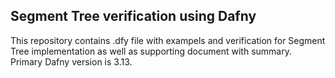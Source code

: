 ## Segment Tree verification using Dafny
This repository contains .dfy file with exampels and verification for Segment Tree implementation as well as supporting document with summary.
Primary Dafny version is 3.13.
